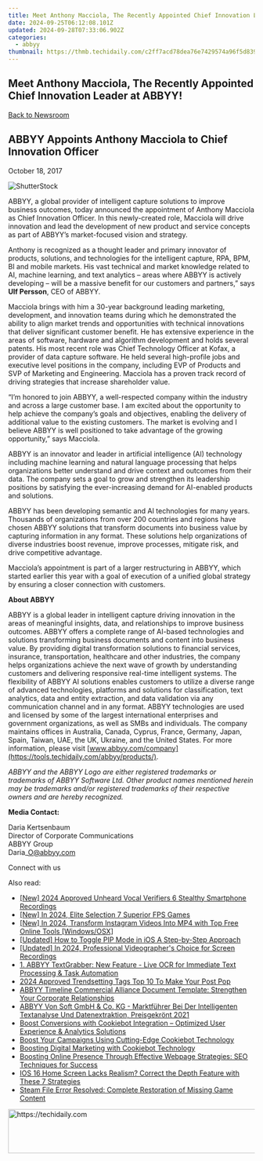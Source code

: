 ```yaml
---
title: Meet Anthony Macciola, The Recently Appointed Chief Innovation Leader at ABBYY!
date: 2024-09-25T06:12:08.101Z
updated: 2024-09-28T07:33:06.902Z
categories:
  - abbyy
thumbnail: https://thmb.techidaily.com/c2ff7acd78dea76e7429574a96f5d83925797a8b18bf953373ef1ee065acd190.jpg
---
```


## Meet Anthony Macciola, The Recently Appointed Chief Innovation Leader at ABBYY!

[Back to Newsroom](https://tools.techidaily.com/abbyy/products/)

## ABBYY Appoints Anthony Macciola to Chief Innovation Officer

October 18, 2017

![ShutterStock](https://content.abbyy.com/-/media/project/abbyy/abbyy/branchtemplates/shutterstock_1272462163_1296-x-729.jpg?h=729&iar=0&w=1296)

ABBYY, a global provider of intelligent capture solutions to improve business outcomes, today announced the appointment of Anthony Macciola as Chief Innovation Officer. In this newly-created role, Macciola will drive innovation and lead the development of new product and service concepts as part of ABBYY’s market-focused vision and strategy.

Anthony is recognized as a thought leader and primary innovator of products, solutions, and technologies for the intelligent capture, RPA, BPM, BI and mobile markets. His vast technical and market knowledge related to AI, machine learning, and text analytics – areas where ABBYY is actively developing – will be a massive benefit for our customers and partners,” says **Ulf Persson**, CEO of ABBYY.

Macciola brings with him a 30-year background leading marketing, development, and innovation teams during which he demonstrated the ability to align market trends and opportunities with technical innovations that deliver significant customer benefit. He has extensive experience in the areas of software, hardware and algorithm development and holds several patents. His most recent role was Chief Technology Officer at Kofax, a provider of data capture software. He held several high-profile jobs and executive level positions in the company, including EVP of Products and SVP of Marketing and Engineering. Macciola has a proven track record of driving strategies that increase shareholder value.

“I’m honored to join ABBYY, a well-respected company within the industry and across a large customer base. I am excited about the opportunity to help achieve the company’s goals and objectives, enabling the delivery of additional value to the existing customers. The market is evolving and I believe ABBYY is well positioned to take advantage of the growing opportunity,” says Macciola.

ABBYY is an innovator and leader in artificial intelligence (Al) technology including machine learning and natural language processing that helps organizations better understand and drive context and outcomes from their data. The company sets a goal to grow and strengthen its leadership positions by satisfying the ever-increasing demand for AI-enabled products and solutions.

ABBYY has been developing semantic and AI technologies for many years. Thousands of organizations from over 200 countries and regions have chosen ABBYY solutions that transform documents into business value by capturing information in any format. These solutions help organizations of diverse industries boost revenue, improve processes, mitigate risk, and drive competitive advantage.

Macciola’s appointment is part of a larger restructuring in ABBYY, which started earlier this year with a goal of execution of a unified global strategy by ensuring a closer connection with customers.

**About ABBYY**

ABBYY is a global leader in intelligent capture driving innovation in the areas of meaningful insights, data, and relationships to improve business outcomes. ABBYY offers a complete range of AI-based technologies and solutions transforming business documents and content into business value. By providing digital transformation solutions to financial services, insurance, transportation, healthcare and other industries, the company helps organizations achieve the next wave of growth by understanding customers and delivering responsive real-time intelligent systems. The flexibility of ABBYY AI solutions enables customers to utilize a diverse range of advanced technologies, platforms and solutions for classification, text analytics, data and entity extraction, and data validation via any communication channel and in any format. ABBYY technologies are used and licensed by some of the largest international enterprises and government organizations, as well as SMBs and individuals. The company maintains offices in Australia, Canada, Cyprus, France, Germany, Japan, Spain, Taiwan, UAE, the UK, Ukraine, and the United States. For more information, please visit [www.abbyy.com/company](https://tools.techidaily.com/abbyy/products/).

_ABBYY and the ABBYY Logo are either registered trademarks or trademarks of ABBYY Software Ltd. Other product names mentioned herein may be trademarks and/or registered trademarks of their respective owners and are hereby recognized._

**Media Contact:** 

Daria Kertsenbaum  
Director of Corporate Communications  
ABBYY Group  
Daria\_O@abbyy.com

Connect with us

<ins class="adsbygoogle"
     style="display:block"
     data-ad-format="autorelaxed"
     data-ad-client="ca-pub-7571918770474297"
     data-ad-slot="1223367746"></ins>

<ins class="adsbygoogle"
     style="display:block"
     data-ad-client="ca-pub-7571918770474297"
     data-ad-slot="8358498916"
     data-ad-format="auto"
     data-full-width-responsive="true"></ins>

<span class="atpl-alsoreadstyle">Also read:</span>
<div><ul>
<li><a href="https://on-screen-recording.techidaily.com/new-2024-approved-unheard-vocal-verifiers-6-stealthy-smartphone-recordings/"><u>[New] 2024 Approved Unheard Vocal Verifiers 6 Stealthy Smartphone Recordings</u></a></li>
<li><a href="https://screen-sharing-recording.techidaily.com/new-in-2024-elite-selection-7-superior-fps-games/"><u>[New] In 2024, Elite Selection 7 Superior FPS Games</u></a></li>
<li><a href="https://instagram-video-files.techidaily.com/new-in-2024-transform-instagram-videos-into-mp4-with-top-free-online-tools-windowsosx/"><u>[New] In 2024, Transform Instagram Videos Into MP4 with Top Free Online Tools [Windows/OSX]</u></a></li>
<li><a href="https://some-knowledge.techidaily.com/updated-how-to-toggle-pip-mode-in-ios-a-step-by-step-approach/"><u>[Updated] How to Toggle PIP Mode in iOS A Step-by-Step Approach</u></a></li>
<li><a href="https://remote-screen-capture.techidaily.com/updated-in-2024-professional-videographers-choice-for-screen-recordings/"><u>[Updated] In 2024, Professional Videographer's Choice for Screen Recordings</u></a></li>
<li><a href="https://discover-advanced.techidaily.com/1-abbyy-textgrabber-new-feature-live-ocr-for-immediate-text-processing-and-task-automation/"><u>1. ABBYY TextGrabber: New Feature - Live OCR for Immediate Text Processing & Task Automation</u></a></li>
<li><a href="https://instagram-video-files.techidaily.com/2024-approved-trendsetting-tags-top-10-to-make-your-post-pop/"><u>2024 Approved Trendsetting Tags Top 10 To Make Your Post Pop</u></a></li>
<li><a href="https://discover-advanced.techidaily.com/abbyy-timeline-commercial-alliance-document-template-strengthen-your-corporate-relationships/"><u>ABBYY Timeline Commercial Alliance Document Template: Strengthen Your Corporate Relationships</u></a></li>
<li><a href="https://discover-advanced.techidaily.com/abbyy-von-soft-gmbh-and-co-kg-marktfuhrer-bei-der-intelligenten-textanalyse-und-datenextraktion-preisgekront-2021/"><u>ABBYY Von Soft GmbH & Co. KG - Marktführer Bei Der Intelligenten Textanalyse Und Datenextraktion, Preisgekrönt 2021</u></a></li>
<li><a href="https://discover-advanced.techidaily.com/boost-conversions-with-cookiebot-integration-optimized-user-experience-and-analytics-solutions/"><u>Boost Conversions with Cookiebot Integration – Optimized User Experience & Analytics Solutions</u></a></li>
<li><a href="https://discover-advanced.techidaily.com/boost-your-campaigns-using-cutting-edge-cookiebot-technology/"><u>Boost Your Campaigns Using Cutting-Edge Cookiebot Technology</u></a></li>
<li><a href="https://discover-advanced.techidaily.com/boosting-digital-marketing-with-cookiebot-technology/"><u>Boosting Digital Marketing with Cookiebot Technology</u></a></li>
<li><a href="https://discover-advanced.techidaily.com/boosting-online-presence-through-effective-webpage-strategies-seo-techniques-for-success/"><u>Boosting Online Presence Through Effective Webpage Strategies: SEO Techniques for Success</u></a></li>
<li><a href="https://fox-that.techidaily.com/ios-16-home-screen-lacks-realism-correct-the-depth-feature-with-these-7-strategies/"><u>IOS 16 Home Screen Lacks Realism? Correct the Depth Feature with These 7 Strategies</u></a></li>
<li><a href="https://common-error.techidaily.com/steam-file-error-resolved-complete-restoration-of-missing-game-content/"><u>Steam File Error Resolved: Complete Restoration of Missing Game Content</u></a></li>
</ul></div>

<!-- affiliate ads begin -->
<a href="https://appsumo.8odi.net/c/5597632/2043639/7443" target="_top" id="2043639">
  <img src="//a.impactradius-go.com/display-ad/7443-2043639" border="0" alt="https://techidaily.com" width="728" height="90"/>
</a>
<img height="0" width="0" src="https://appsumo.8odi.net/i/5597632/2043639/7443" style="position:absolute;visibility:hidden;" border="0" />
<!-- affiliate ads end -->


